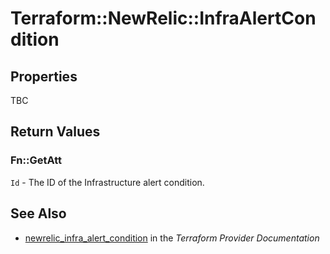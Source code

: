 # Terraform::NewRelic::InfraAlertCondition



## Properties

TBC

## Return Values

### Fn::GetAtt

`Id` - The ID of the Infrastructure alert condition.

## See Also

* [newrelic_infra_alert_condition](https://www.terraform.io/docs/providers/newrelic/r/infra_alert_condition.html) in the _Terraform Provider Documentation_